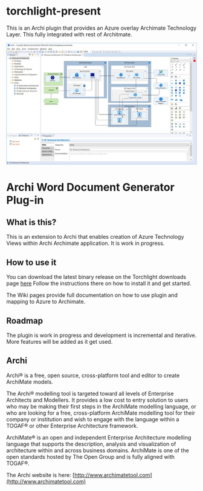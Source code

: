 # torchlight-present
This is an Archi plugin that provides an Azure overlay Archimate Technology Layer.  This fully integrated with rest of Architmate.

![torchlight-azure](https://raw.githubusercontent.com/archilight/torchlight-azure/master/Images/torchlight-azure-view.JPG)

# Archi Word Document Generator Plug-in

## What is this?
This is an extension to Archi that enables creation of Azure Technology Views within Archi Archimate application.  It is work in progress.

## How to use it
You can download the latest binary release on the Torchlight downloads page [here](
https://github.com/archilight/torchlight-azure/releases/tag/v0.1)
Follow the instructions there on how to install it and get started.

The Wiki pages provide full documentation on how to use plugin and mapping to Azure to Archimate.

## Roadmap

The plugin is work in progress and development is incremental and iterative.  More features will be added as it get used.

## Archi
Archi® is a free, open source, cross-platform tool and editor to create ArchiMate models.

The Archi® modelling tool is targeted toward all levels of Enterprise Architects and Modellers. It provides a low cost to entry solution to users who may be making their first steps in the ArchiMate modelling language, or who are looking for a free, cross-platform ArchiMate modelling tool for their company or institution and wish to engage with the language within a TOGAF® or other Enterprise Architecture framework.

ArchiMate® is an open and independent Enterprise Architecture modelling language that supports the description, analysis and visualization of architecture within and across business domains. ArchiMate is one of the open standards hosted by The Open Group and is fully aligned with TOGAF®.

The Archi website is here: [http://www.archimatetool.com](http://www.archimatetool.com)
